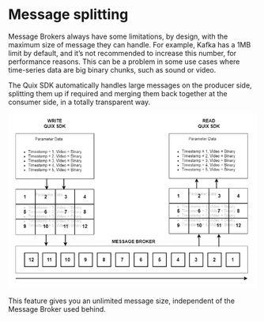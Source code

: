 # Message splitting

Message Brokers always have some limitations, by design, with the
maximum size of message they can handle. For example, Kafka has a 1MB
limit by default, and it’s not recommended to increase this number, for
performance reasons. This can be a problem in some use cases where
time-series data are big binary chunks, such as sound or video.

The Quix SDK automatically handles large messages on the producer side,
splitting them up if required and merging them back together at the
consumer side, in a totally transparent way.

![High level of splitting / merging flow](../images/QuixSdkSplitting.png)

This feature gives you an unlimited message size, independent of the
Message Broker used behind.
